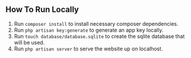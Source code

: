 ## How To Run Locally

1. Run `composer install` to install necessary composer dependencies.
2. Run `php artisan key:generate` to generate an app key locally.
3. Run `touch database/database.sqlite` to create the sqlite database that will be used.
4. Run `php artisan server` to serve the website up on localhost.